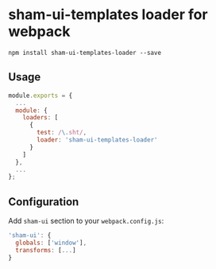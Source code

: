 # sham-ui-templates loader for webpack

```
npm install sham-ui-templates-loader --save
```

## Usage

```js
module.exports = {
  ...
  module: {
    loaders: [
      {
        test: /\.sht/,
        loader: 'sham-ui-templates-loader'
      }
    ]
  },
  ...
};
```

## Configuration 

Add `sham-ui` section to your `webpack.config.js`:

```js
'sham-ui': {
  globals: ['window'],
  transforms: [...]
}
```
